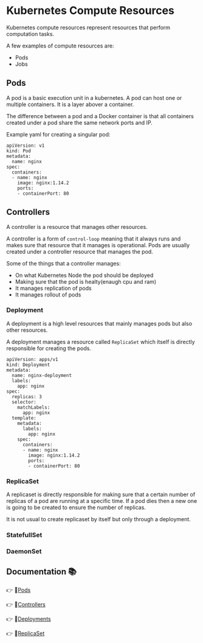 # Kubernetes Compute Resources

Kubernetes compute resources represent resources that perform computation tasks.

A few examples of compute resources are:
* Pods
* Jobs

## Pods

A pod is a basic execution unit in a kubernetes. 
A pod can host one or multiple containers. It is a layer abover a container.

The difference between a pod and a Docker container is that
all containers created under a pod share the same network ports and IP.

Example yaml for creating a singular pod:
```
apiVersion: v1
kind: Pod
metadata:
  name: nginx
spec:
  containers:
  - name: nginx
    image: nginx:1.14.2
    ports:
    - containerPort: 80
```
## Controllers

A controller is a resource that manages other resources.

A controller is a form of `control-loop` meaning that it always runs and makes sure that resource that it manages
is operational. Pods are usually created under a controller resource that manages the pod.

Some of the things that a controller manages:
* On what Kubernetes Node the pod should be deployed
* Making sure that the pod is healty(enaugh cpu and ram)
* It manages replication of pods
* It manages rollout of pods


### Deployment

A deployment is a high level resources that mainly manages pods but also other resources.

A deployment manages a resource called `ReplicaSet` which itself is directly responsible for 
creating the pods. 

```
apiVersion: apps/v1
kind: Deployment
metadata:
  name: nginx-deployment
  labels:
    app: nginx
spec:
  replicas: 3
  selector:
    matchLabels:
      app: nginx
  template:
    metadata:
      labels:
        app: nginx
    spec:
      containers:
      - name: nginx
        image: nginx:1.14.2
        ports:
        - containerPort: 80
```

### ReplicaSet

A replicaset is directly responsible for making sure that a certain number of replicas of a pod are running
at a specific time. If a pod dies then a new one is going to be created to ensure the number of replicas.

It is not usual to create replicaset by itself but only through a deployment.

### StatefullSet

### DaemonSet



## Documentation :books:

:point_right: :link:[Pods](https://kubernetes.io/docs/concepts/workloads/pods/)

:point_right: :link:[Controllers](https://kubernetes.io/docs/concepts/architecture/controller/)

:point_right: :link:[Deployments](https://kubernetes.io/docs/concepts/workloads/controllers/deployment/)

:point_right: :link:[ReplicaSet](https://kubernetes.io/docs/concepts/workloads/controllers/replicaset/)

